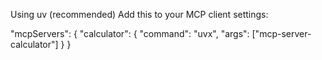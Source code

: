 Using uv (recommended)
Add this to your MCP client settings:

"mcpServers": {
  "calculator": {
    "command": "uvx",
    "args": ["mcp-server-calculator"]
  }
}